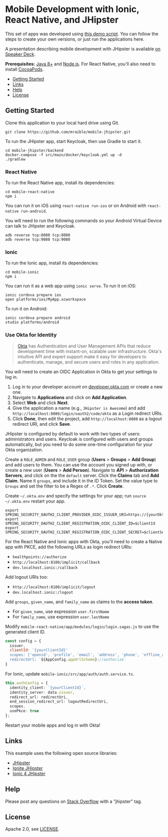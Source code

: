 # Mobile Development with Ionic, React Native, and JHipster

This set of apps was developed using [this demo script](https://github.com/mraible/mobile-jhipster/blob/master/demo.adoc). You can follow the steps to create your own versions, or just run the applications here.

A presentation describing mobile development with JHipster is available [on Speaker Deck](https://speakerdeck.com/mraible/mobile-development-with-ionic-react-native-and-jhipster-acgnj-java-users-group-2019).

**Prerequisites:** [Java 8+](http://adoptopenjdk.com) and [Node.js](https://maven.apache.org). For React Native, you'll also need to install [CocoaPods](https://cocoapods.org/).

* [Getting Started](#getting-started)
* [Links](#links)
* [Help](#help)
* [License](#license)

## Getting Started

Clone this application to your local hard drive using Git.

```
git clone https://github.com/mraible/mobile-jhipster.git
```

To run the JHipster app, start Keycloak, then use Gradle to start it.

```
cd mobile-jhipster/backend
docker-compose -f src/main/docker/keycloak.yml up -d
./gradlew
```

### React Native

To run the React Native app, install its dependencies:

```
cd mobile-react-native
npm i
```

You can run it on iOS using `react-native run-ios` or on Android with `react-native run-android`.

You will need to run the following commands so your Android Virtual Device can talk to JHipster and Keycloak.

```
adb reverse tcp:8080 tcp:8080
adb reverse tcp:9080 tcp:9080
```

### Ionic

To run the Ionic app, install its dependencies:

```
cd mobile-ionic
npm i
```

You can run it as a web app using `ionic serve`. To run it on iOS:

```
ionic cordova prepare ios
open platforms/ios/MyApp.xcworkspace
```

To run it on Android:

```
ionic cordova prepare android
studio platforms/android
```

### Use Okta for Identity

> [Okta](https://developer.okta.com/) has Authentication and User Management APIs that reduce development time with instant-on, scalable user infrastructure. Okta's intuitive API and expert support make it easy for developers to authenticate, manage, and secure users and roles in any application.

You will need to create an OIDC Application in Okta to get your settings to log in. 

1. Log in to your developer account on [developer.okta.com](https://developer.okta.com) or create a new one.
2. Navigate to **Applications** and click on **Add Application**.
3. Select **Web** and click **Next**. 
4. Give the application a name (e.g., `JHipster is Awesome`) and add `http://localhost:8080/login/oauth2/code/okta` as a Login redirect URIs.
5. Click **Done**, then edit the project, add `http://localhost:8080` as a logout redirect URI, and click **Save**.

JHipster is configured by default to work with two types of users: administrators and users. Keycloak is configured with users and groups automatically, but you need to do some one-time configuration for your Okta organization.

Create a `ROLE_ADMIN` and `ROLE_USER` group (**Users** > **Groups** > **Add Group**) and add users to them. You can use the account you signed up with, or create a new user (**Users** > **Add Person**). Navigate to **API** > **Authorization Servers**, and click on the the `default` server. Click the **Claims** tab and **Add Claim**. Name it `groups`, and include it in the ID Token. Set the value type to `Groups` and set the filter to be a Regex of `.*`. Click **Create**.

Create `~/.okta.env` and specify the settings for your app; run `source ~/.okta.env` restart your app.

```
export SPRING_SECURITY_OAUTH2_CLIENT_PROVIDER_OIDC_ISSUER_URI=https://{yourOktaDomain}/oauth2/default
export SPRING_SECURITY_OAUTH2_CLIENT_REGISTRATION_OIDC_CLIENT_ID=$clientId
export SPRING_SECURITY_OAUTH2_CLIENT_REGISTRATION_OIDC_CLIENT_SECRET=$clientSecret
```

For the React Native and Ionic apps with Okta, you'll need to create a Native app with PKCE, add the following URLs as login redirect URIs:

* `healthpoints://authorize`
* `http://localhost:8100/implicit/callback`
* `dev.localhost.ionic:/callback`

Add logout URIs too:

* `http://localhost:8100/implicit/logout`
* `dev.localhost.ionic:/logout`

Add `groups`, `given_name`, and `family_name` as claims to the **access token**.

* For `given_name`, use expression `user.firstName`
* For `family_name`, use expression `user.lastName`

Modify `mobile-react-native/app/modules/login/login.sagas.js` to use the generated client ID. 

```js
const config = {
  issuer,
  clientId: `{yourClientId}'
  scopes: ['openid', 'profile', 'email', 'address', 'phone', 'offline_access'],
  redirectUrl: `${AppConfig.appUrlScheme}://authorize`
}
```

For Ionic, update `mobile-ionic/src/app/auth/auth.service.ts`.

```ts
this.authConfig = {
  identity_client: `{yourClientId}`,
  identity_server: data.issuer,
  redirect_url: redirectUri,
  end_session_redirect_url: logoutRedirectUri,
  scopes,
  usePkce: true
};
```

Restart your mobile apps and log in with Okta!

## Links

This example uses the following open source libraries:

* [JHipster](https://www.jhipster.tech)
* [Ignite JHipster](https://github.com/ruddell/ignite-jhipster)
* [Ionic 4 JHipster](https://github.com/oktadeveloper/generator-jhipster-ionic)

## Help

Please post any questions on [Stack Overflow](https://www.stackoverflow.com) with a "jhipster" tag.

## License

Apache 2.0, see [LICENSE](LICENSE).
